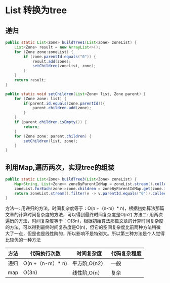 # List 转换为tree

## 递归

```java
public static List<Zone> buildTree1(List<Zone> zoneList) {
    List<Zone> result = new ArrayList<>();
    for (Zone zone:zoneList) {
        if (zone.parentId.equals("0")) {
            result.add(zone);
            setChildren(zoneList, zone);
        }
    }
    return result;
}

public static void setChildren(List<Zone> list, Zone parent) {
    for (Zone zone: list) {
        if(parent.id.equals(zone.parentId)){
            parent.children.add(zone);
        }
    }
    if (parent.children.isEmpty()) {
        return;
    }
    for (Zone zone: parent.children) {
        setChildren(list, zone);
    }
}

```

## 利用Map,遍历两次，实现tree的组装

```java 
public static List<Zone> buildTree3(List<Zone> zoneList) {
    Map<String, List<Zone>> zoneByParentIdMap = zoneList.stream().collect(Collectors.groupingBy(Zone::getParentId));
    zoneList.forEach(zone->zone.children = zoneByParentIdMap.get(zone.id));
    return zoneList.stream().filter(v -> v.parentId.equals("0")).collect(Collectors.toList());
}
```

方法一: 用递归的方法，时间复杂度等于：O(n +（n-m）* n)，根据初始算法那篇文章的计算时间复杂度的方法，可以得到最终时间复杂度是O(n2)
方法二: 用两次遍历的方法，时间复杂度等于：O(3n)，根据初始算法那篇文章的计算时间复杂度的方法，可以得到最终时间复杂度是O(n)，但它的空间复杂度比前两种方法稍微大了一点，但是也是线性阶的，所以影响不是特别大。所以第三种方法是个人觉得比较优的一种方法

| 方法 | 代码执行次数     | 时间复杂度    | 代码复杂程度 |
| ---- | ---------------- | ------------- | ------------ |
| 递归 | O(n +（n-m）* n) | 平方阶,O(n2） | 一般         |
| map  | O(3n)            | 线性阶,O(n）  | 复杂         |
